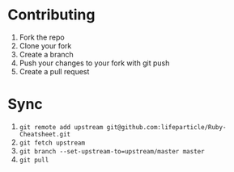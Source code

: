 # Contributing

1. Fork the repo
2. Clone your fork
3. Create a branch
4. Push your changes to your fork with git push
5. Create a pull request

# Sync
1. ```git remote add upstream git@github.com:lifeparticle/Ruby-Cheatsheet.git```
2. ```git fetch upstream```
3. ```git branch --set-upstream-to=upstream/master master```
4. ```git pull```
